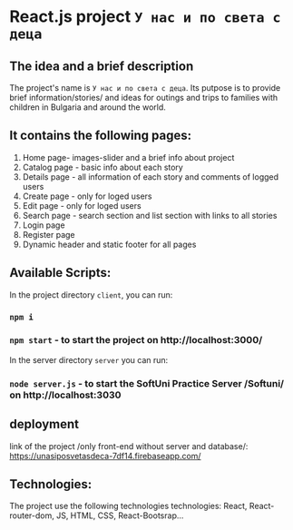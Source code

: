 # React.js project `У нас и по света с деца`

## The idea and  a brief description
Thе project's name is `У нас и по света с деца`. Its putpose is to provide brief information/stories/ and ideas for outings and trips to families with children in Bulgaria and around the world.


## It contains the following pages:

1. Home page- images-slider and a brief info about project
2. Catalog page - basic info about each story
3. Details page - all information of each story and comments of logged users 
4. Create page - only for loged users
5. Edit page - only for loged users
6. Search page - search section and list section with links to all stories
7. Login page
8. Register page
9. Dynamic header and static footer for all pages 


## Available Scripts:

In the project directory `client`, you can run:
### `npm i` 
### `npm start` - to start the project on http://localhost:3000/

In the server directory `server` you can run:
### `node server.js` - to start the SoftUni Practice Server /Softuni/ on http://localhost:3030

## deployment
link of the project /only front-end without server and database/:
https://unasiposvetasdeca-7df14.firebaseapp.com/

##  Technologies:
The  project use the following technologies technologies: React, React-router-dom, JS, HTML, CSS, React-Bootsrap...


